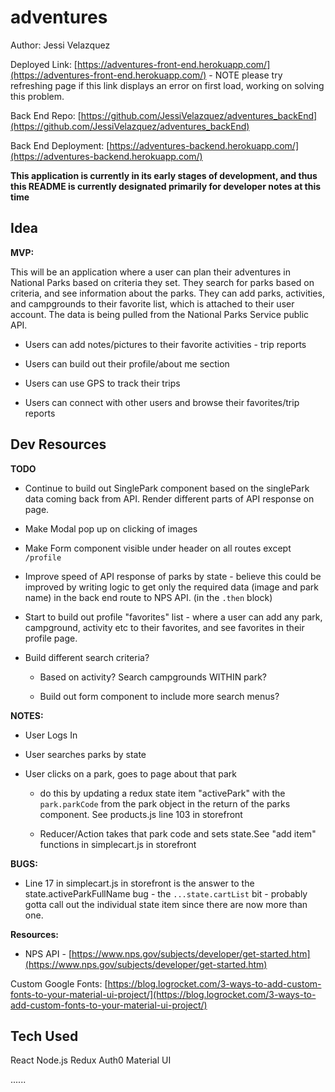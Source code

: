 # adventures

Author: Jessi Velazquez

Deployed Link: [https://adventures-front-end.herokuapp.com/](https://adventures-front-end.herokuapp.com/) - NOTE please try refreshing page if this link displays an error on first load, working on solving this problem.

Back End Repo: [https://github.com/JessiVelazquez/adventures_backEnd](https://github.com/JessiVelazquez/adventures_backEnd)

Back End Deployment: [https://adventures-backend.herokuapp.com/](https://adventures-backend.herokuapp.com/)

**This application is currently in its early stages of development, and thus this README is currently designated primarily for developer notes at this time**

## Idea

**MVP:**

This will be an application where a user can plan their adventures in National Parks based on criteria they set. They search for parks based on criteria, and see information about the parks. They can add parks, activities, and campgrounds to their favorite list, which is attached to their user account. The data is being pulled from the National Parks Service public API.

- Users can add notes/pictures to their favorite activities - trip reports

- Users can build out their profile/about me section

- Users can use GPS to track their trips

- Users can connect with other users and browse their favorites/trip reports


## Dev Resources

**TODO**

- Continue to build out SinglePark component based on the singlePark data coming back from API. Render different parts of API response on page.

- Make Modal pop up on clicking of images

- Make Form component visible under header on all routes except ```/profile```

- Improve speed of API response of parks by state - believe this could be improved by writing logic to get only the required data (image and park name) in the back end route to NPS API. (in the ```.then``` block)

- Start to build out profile "favorites" list - where a user can add any park, campground, activity etc to their favorites, and see favorites in their profile page.

- Build different search criteria?

  - Based on activity? Search campgrounds WITHIN park?

  - Build out form component to include more search menus?

**NOTES:**

- User Logs In

- User searches parks by state

- User clicks on a park, goes to page about that park

  - do this by updating a redux state item "activePark" with the ```park.parkCode``` from the park object in the return of the parks component. See products.js line 103 in storefront

  - Reducer/Action takes that park code and sets state.See "add item" functions in simplecart.js in storefront

**BUGS:**

- Line 17 in simplecart.js in storefront is the answer to the state.activeParkFullName bug - the ```...state.cartList``` bit - probably gotta call out the individual state item since there are now more than one.

**Resources:**

- NPS API - [https://www.nps.gov/subjects/developer/get-started.htm](https://www.nps.gov/subjects/developer/get-started.htm)

Custom Google Fonts: [https://blog.logrocket.com/3-ways-to-add-custom-fonts-to-your-material-ui-project/](https://blog.logrocket.com/3-ways-to-add-custom-fonts-to-your-material-ui-project/)

## Tech Used

React
Node.js
Redux
Auth0
Material UI


......
